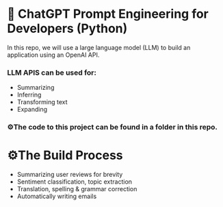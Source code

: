 # 🤖 ChatGPT Prompt Engineering for Developers (Python) 

In this repo, we will use a large language model (LLM) to build an application using an OpenAI API. 

### LLM APIS can be used for: 
* Summarizing
* Inferring
* Transforming text 
* Expanding 

### ⚙️The code to this project can be found in a folder in this repo. 

# ⚙️The Build Process 

* Summarizing user reviews for brevity
* Sentiment classification, topic extraction
* Translation, spelling & grammar correction
* Automatically writing emails
